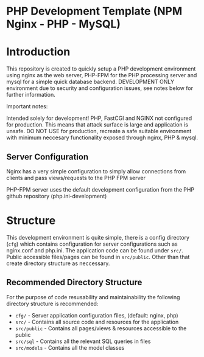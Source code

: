 # PHP Development Template (NPM Nginx - PHP - MySQL)

# Introduction

This repository is created to quickly setup a PHP development environment using nginx as the web server, PHP-FPM for the PHP processing server and mysql for a simple quick database backend. DEVELOPMENT ONLY environment due to security and configuration issues, see notes below for further information.

Important notes:

Intended solely for development! PHP, FastCGI and NGINX not configured for production. This means that attack surface is large and application is unsafe. DO NOT USE for production, recreate a safe suitable environment with minimum neccesary functionality exposed through nginx, PHP & mysql.

## Server Configuration

Nginx has a very simple configuration to simply allow connections from clients and pass views/requests to the PHP FPM server

PHP-FPM server uses the default development configuration from the PHP github repository (php.ini-development)

# Structure

This development environment is quite simple, there is a config directory (`cfg`) which contains configuration for server configurations such as nginx.conf and php.ini. The application code can be found under `src/`. Public accessible files/pages can be found in `src/public`. Other than that create directory structure as neccessary.

## Recommended Directory Structure

For the purpose of code resusability and maintainability the following directory structure is recommended:

- `cfg/` - Server application configuration files, (default: nginx, php)
- `src/` - Contains all source code and resources for the application
- `src/public` - Contains all pages/views & resources accessible to the public
- `src/sql` - Contains all the relevant SQL queries in files
- `src/models` - Contains all the model classes
